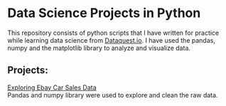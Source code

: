 # Data Science Projects in Python
This repository consists of python scripts that I have written for practice
while learning data science from [Dataquest.io](https://www.dataquest.io/path/data-scientist/).
I have used the pandas, numpy and the matplotlib library to analyze and
visualize data.

## Projects:
[Exploring Ebay Car Sales Data](https://github.com/jenish-lamsal/python_for_data_science_practice/blob/master/Exploring%20Ebay%20Car%20Sales%20Data.ipynb)<br/>
Pandas and numpy library were used to explore and clean the raw data.
